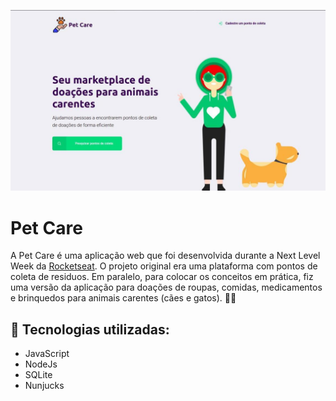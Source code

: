 ![PetCare](public/assets/photo_2020-07-07_18-26-47.jpg)

# Pet Care

A Pet Care é uma aplicação web que foi desenvolvida durante a Next Level Week da [Rocketseat](https://rocketseat.com.br/). O projeto original era uma plataforma com pontos de coleta de residuos. Em paralelo, para colocar os conceitos em prática, fiz uma versão da aplicação para doações de roupas, comidas, medicamentos e brinquedos para animais carentes (cães e gatos). :dog::cat:

## :paperclip: Tecnologias utilizadas:
* JavaScript
* NodeJs
* SQLite
* Nunjucks 
